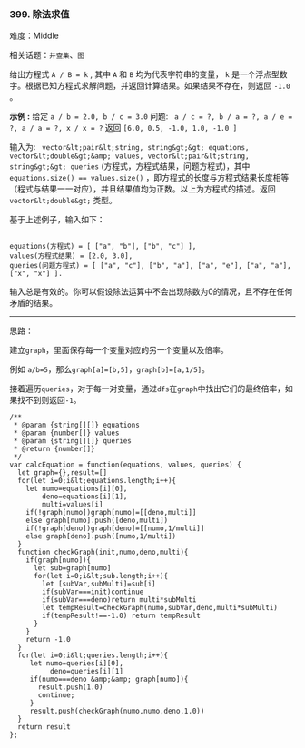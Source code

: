 ### 399. 除法求值

难度：Middle

相关话题：`并查集`、`图`

给出方程式 `A / B = k` , 其中 `A`  和 `B`  均为代表字符串的变量， `k`  是一个浮点型数字。根据已知方程式求解问题，并返回计算结果。如果结果不存在，则返回 `-1.0` 。



 **示例 :** 
给定 `a / b = 2.0, b / c = 3.0` 
问题:  ` a / c = ?, b / a = ?, a / e = ?, a / a = ?, x / x = ?` 
返回 `[6.0, 0.5, -1.0, 1.0, -1.0 ]` 



输入为:  ` vector&lt;pair&lt;string, string&gt;&gt; equations, vector&lt;double&gt;&amp; values, vector&lt;pair&lt;string, string&gt;&gt; queries` (方程式，方程式结果，问题方程式)，其中 `equations.size() == values.size()` ，即方程式的长度与方程式结果长度相等（程式与结果一一对应），并且结果值均为正数。以上为方程式的描述。返回 `vector&lt;double&gt;` 类型。



基于上述例子，输入如下：





```

equations(方程式) = [ ["a", "b"], ["b", "c"] ],
values(方程式结果) = [2.0, 3.0],
queries(问题方程式) = [ ["a", "c"], ["b", "a"], ["a", "e"], ["a", "a"], ["x", "x"] ]. 

```

输入总是有效的。你可以假设除法运算中不会出现除数为0的情况，且不存在任何矛盾的结果。




-----

思路：

建立`graph`，里面保存每一个变量对应的另一个变量以及倍率。

例如 `a/b=5`，那么`graph[a]=[b,5]`，`graph[b]=[a,1/5]`。

接着遍历`queries`，对于每一对变量，通过`dfs`在`graph`中找出它们的最终倍率，如果找不到则返回`-1`。



```
/**
 * @param {string[][]} equations
 * @param {number[]} values
 * @param {string[][]} queries
 * @return {number[]}
 */
var calcEquation = function(equations, values, queries) {
  let graph={},result=[]
  for(let i=0;i&lt;equations.length;i++){
    let numo=equations[i][0],
        deno=equations[i][1],
        multi=values[i]
    if(!graph[numo])graph[numo]=[[deno,multi]]
    else graph[numo].push([deno,multi])
    if(!graph[deno])graph[deno]=[[numo,1/multi]]
    else graph[deno].push([numo,1/multi])
  }
  function checkGraph(init,numo,deno,multi){
    if(graph[numo]){
      let sub=graph[numo]
      for(let i=0;i&lt;sub.length;i++){
        let [subVar,subMulti]=sub[i]
        if(subVar===init)continue
        if(subVar===deno)return multi*subMulti
        let tempResult=checkGraph(numo,subVar,deno,multi*subMulti)
        if(tempResult!==-1.0) return tempResult
      }
    }
    return -1.0
  }
  for(let i=0;i&lt;queries.length;i++){
     let numo=queries[i][0],
          deno=queries[i][1]
     if(numo===deno &amp;&amp; graph[numo]){
       result.push(1.0)
       continue;
     }
     result.push(checkGraph(numo,numo,deno,1.0))
  }
  return result
};



```
